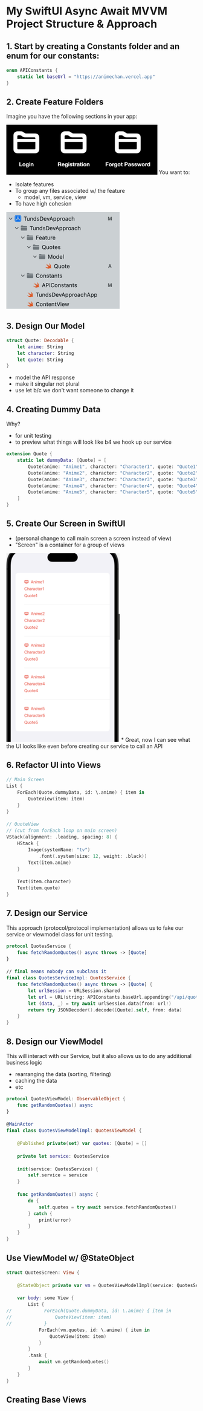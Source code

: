 # My SwiftUI Async Await MVVM Project Structure & Approach
## 1. Start by creating a Constants folder and an enum for our constants:
```swift
enum APIConstants {
    static let baseUrl = "https://animechan.vercel.app"
}
```


## 2. Create Feature Folders
Imagine you have the following sections in your app:

<img src="https://github.com/Brian-McIntosh/TundsDevApproach/blob/main/images/1.png" width="400"/>
You want to:

* Isolate features
* To group any files associated w/ the feature
    - model, vm, service, view
* To have high cohesion
<img src="https://github.com/Brian-McIntosh/TundsDevApproach/blob/main/images/2.png" width="300"/>


## 3. Design Our Model
```swift
struct Quote: Decodable {
    let anime: String
    let character: String
    let quote: String
}
```
* model the API response
* make it singular not plural
* use let b/c we don't want someone to change it


## 4. Creating Dummy Data
Why?
* for unit testing
* to preview what things will look like b4 we hook up our service
```swift
extension Quote {
    static let dummyData: [Quote] = [
        Quote(anime: "Anime1", character: "Character1", quote: "Quote1"),
        Quote(anime: "Anime2", character: "Character2", quote: "Quote2"),
        Quote(anime: "Anime3", character: "Character3", quote: "Quote3"),
        Quote(anime: "Anime4", character: "Character4", quote: "Quote4"),
        Quote(anime: "Anime5", character: "Character5", quote: "Quote5"),
    ]
}
```


## 5. Create Our Screen in SwiftUI
* (personal change to call main screen a screen instead of view)
* "Screen" is a container for a group of views
<img src="https://github.com/Brian-McIntosh/TundsDevApproach/blob/main/images/3.png" width="300"/>
* Great, now I can see what the UI looks like even before creating our service to call an API



## 6. Refactor UI into Views
```swift
// Main Screen
List {
    ForEach(Quote.dummyData, id: \.anime) { item in
        QuoteView(item: item)
    }
}

// QuoteView
// (cut from forEach loop on main screen)
VStack(alignment: .leading, spacing: 8) {
    HStack {
        Image(systemName: "tv")
            .font(.system(size: 12, weight: .black))
        Text(item.anime)
    }
    
    Text(item.character)
    Text(item.quote)
}
```


## 7. Design our Service
This approach (protocol/protocol implementation) allows us to fake our service or viewmodel class for unit testing.
```swift
protocol QuotesService {
    func fetchRandomQuotes() async throws -> [Quote]
}

// final means nobody can subclass it
final class QuotesServiceImpl: QuotesService {
    func fetchRandomQuotes() async throws -> [Quote] {
        let urlSession = URLSession.shared
        let url = URL(string: APIConstants.baseUrl.appending("/api/quotes"))
        let (data, _) = try await urlSession.data(from: url!)
        return try JSONDecoder().decode([Quote].self, from: data)
    }
}
```


## 8. Design our ViewModel
This will interact with our Service, but it also allows us to do any additional business logic
* rearranging the data (sorting, filtering)
* caching the data
* etc
```swift
protocol QuotesViewModel: ObservableObject {
    func getRandomQuotes() async 
}

@MainActor
final class QuotesViewModelImpl: QuotesViewModel {

    @Published private(set) var quotes: [Quote] = []
    
    private let service: QuotesService
    
    init(service: QuotesService) {
        self.service = service
    }
    
    func getRandomQuotes() async {
        do {
            self.quotes = try await service.fetchRandomQuotes()
        } catch {
            print(error)
        }
    }
}
```

## Use ViewModel w/ @StateObject
```swift
struct QuotesScreen: View {
    
    @StateObject private var vm = QuotesViewModelImpl(service: QuotesServiceImpl())
    
    var body: some View {
        List {
//            ForEach(Quote.dummyData, id: \.anime) { item in
//                QuoteView(item: item)
//            }
            ForEach(vm.quotes, id: \.anime) { item in
                QuoteView(item: item)
            }
        }
        .task {
            await vm.getRandomQuotes()
        }
    }
}
```


## Creating Base Views
